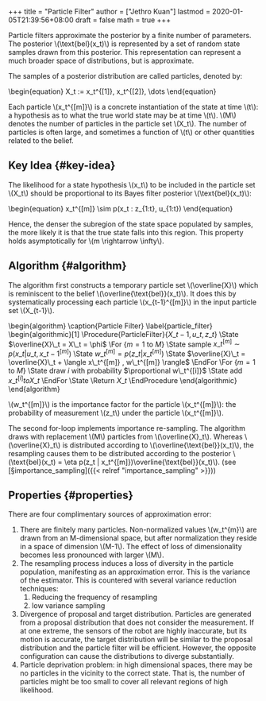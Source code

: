 +++
title = "Particle Filter"
author = ["Jethro Kuan"]
lastmod = 2020-01-05T21:39:56+08:00
draft = false
math = true
+++

Particle filters approximate the posterior by a finite number of
parameters. The posterior \\(\text{bel}(x\_t)\\) is represented by a set of
random state samples drawn from this posterior. This representation
can represent a much broader space of distributions, but is
approximate.

The samples of a posterior distribution are called particles, denoted
by:

\begin{equation}
  X\_t := x\_t^{[1]}, x\_t^{[2]}, \dots
\end{equation}

Each particle \\(x\_t^{[m]}\\) is a concrete instantiation of the state at
time \\(t\\): a hypothesis as to what the true world state may be at time
\\(t\\). \\(M\\) denotes the number of particles in the particle set \\(X\_t\\).
The number of particles is often large, and sometimes a function of
\\(t\\) or other quantities related to the belief.


## Key Idea {#key-idea}

The likelihood for a state hypothesis \\(x\_t\\) to be included in the
particle set \\(X\_t\\) should be proportional to its Bayes filter
posterior \\(\text{bel}(x\_t)\\):

\begin{equation}
  x\_t^{[m]} \sim p(x\_t : z\_{1:t}, u\_{1:t})
\end{equation}

Hence, the denser the subregion of the state space populated by
samples, the more likely it is that the true state falls into this
region. This property holds asymptotically for \\(m \rightarrow \infty\\).


## Algorithm {#algorithm}

The algorithm first constructs a temporary particle set \\(\overline{X}\\)
which is reminiscent to the belief \\(\overline{\text{bel}}(x\_t)\\). It
does this by systematically processing each particle \\(x\_{t-1}^{[m]}\\)
in the input particle set \\(X\_{t-1}\\).

\begin{algorithm}
  \caption{Particle Filter}
  \label{particle\_filter}
  \begin{algorithmic}[1]
    \Procedure{ParticleFilter}{$X\_{t-1}, u\_t, z\_t$}
    \State $\overline{X}\_t = X\_t = \phi$
    \For {$m = 1 \text{ to } M$}
    \State sample $x\_t^{[m]} \sim p(x\_t | u\_t, x\_{t-1}^{[m]})$
    \State $w\_t^{[m]} = p(z\_t | x\_t^{[m]})$
    \State $\overline{X}\_t = \overline{X}\_t + \langle x\_t^{[m]} , w\_t^{[m]} \rangle$
    \EndFor
    \For {$m = 1 \text{ to } M$}
    \State draw $i$ with probability $\proportional w\_t^{[i]}$
    \State add $x\_t^{[i]} to X\_t$
    \EndFor
    \State \Return $X\_t$
    \EndProcedure
  \end{algorithmic}
\end{algorithm}

\\(w\_t^{[m]}\\) is the importance factor for the particle \\(x\_t^{[m]}\\): the
probability of measurement \\(z\_t\\) under the particle \\(x\_t^{[m]}\\).

The second for-loop implements importance re-sampling. The algorithm
draws with replacement \\(M\\) particles from \\(\overline{X}\_t\\). Whereas
\\(\overline{X}\_t\\) is distributed according to
\\(\overline{\text{bel}}(x\_t)\\), the resampling causes them to be
distributed according to the posterior \\(\text{bel}(x\_t) = \eta p(z\_t |
x\_t^{[m]})\overline{\text{bel}}(x\_t)\\). (see [§importance\_sampling]({{< relref "importance_sampling" >}}))


## Properties {#properties}

There are four complimentary sources of approximation error:

1.  There are finitely many particles. Non-normalized values \\(w\_t^{m}\\)
    are drawn from an M-dimensional space, but after normalization they
    reside in a space of dimension \\(M-1\\). The effect of loss of
    dimensionality becomes less pronounced with larger \\(M\\).
2.  The resampling process induces a loss of diversity in the particle
    population, manifesting as an approximation error. This is the
    variance of the estimator. This is countered with several variance
    reduction techniques:
    1.  Reducing the frequency of resampling
    2.  low variance sampling
3.  Divergence of proposal and target distribution. Particles are
    generated from a proposal distribution that does not consider the
    measurement. If at one extreme, the sensors of the robot are highly
    inaccurate, but its motion is accurate, the target distribution
    will be similar to the proposal distribution and the particle
    filter will be efficient. However, the opposite configuration can
    cause the distributions to diverge substantially.
4.  Particle deprivation problem: in high dimensional spaces, there may
    be no particles in the vicinity to the correct state. That is,
    the number of particles might be too small to cover all relevant
    regions of high likelihood.
